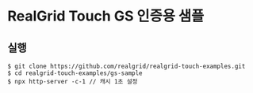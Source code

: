 # RealGrid Touch GS 인증용 샘플

## 실행
```
$ git clone https://github.com/realgrid/realgrid-touch-examples.git
$ cd realgrid-touch-examples/gs-sample
$ npx http-server -c-1 // 캐시 1초 설정
```
